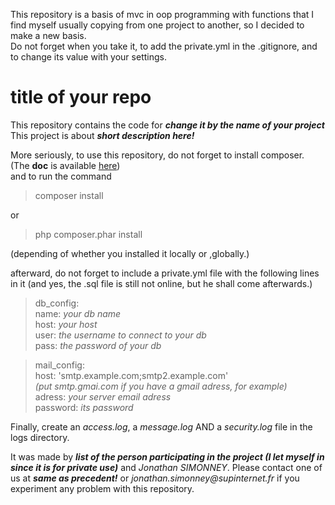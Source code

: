 This repository is a basis of mvc in oop programming with functions 
that I find myself usually copying from one project to another, so I
 decided to make a new basis.  
 Do not forget when you take it, 
 to add the private.yml in the .gitignore, and to change its value with your settings.

# title of your repo

This repository contains the code for _**change it by the name of your project**_  
This project is about _**short description here!**_

More seriously, to use this repository, do not forget to install composer. (The **doc** is available [here](https://getcomposer.org/))  
and to run the command
>composer install  

or 
>php composer.phar install

(depending of whether you installed it locally or ,globally.)

afterward, do not forget to include a private.yml file with the following lines in it (and yes, the .sql file is still 
not online, but he shall come afterwards.)
>db_config:  
     name: _your db name_  
     host: _your host_  
     user: _the username to connect to your db_  
     pass: _the password of your db_
     
>mail_config:  
   host:     'smtp.example.com;smtp2.example.com'  
   _(put smtp.gmai.com if you have a gmail adress, for example)_  
   adress:   _your server email adress_  
   password: _its password_  

Finally, create an _access.log_, a _message.log_ AND a _security.log_ file in the logs directory.

It was made by _**list of the person participating in the project 
(I let myself in since it is for private use)**_ and _Jonathan SIMONNEY_. Please contact 
one of us at _**same as precedent!**_ or 
_jonathan.simonney@supinternet.fr_ if you experiment any problem with this repository.
